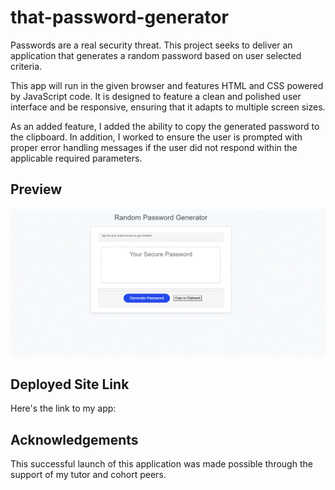 # that-password-generator
Passwords are a real security threat. 
This project seeks to deliver an application that generates a random password based on user selected criteria.  

This app will run in the given browser and features HTML and CSS powered by JavaScript code.
It is designed to feature a clean and polished user interface and be responsive, ensuring that it adapts to multiple screen sizes.

As an added feature, I added the ability to copy the generated password to the clipboard. In addition, I worked to ensure the user is prompted with proper error handling messages if the user did not respond within the applicable required parameters. 

## Preview
![alt-text](readme.GIF)

## Deployed Site Link
Here's the link to my app:  

## Acknowledgements
This successful launch of this application was made possible through the support of my tutor and cohort peers. 